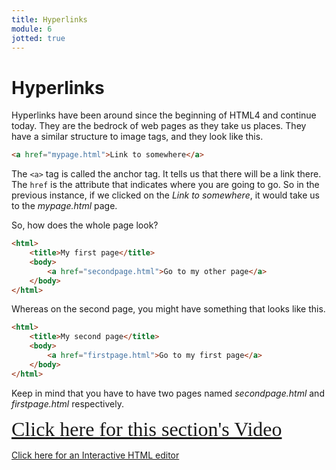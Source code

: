 ```yaml
---
title: Hyperlinks
module: 6
jotted: true
---
```


# Hyperlinks


Hyperlinks have been around since the beginning of HTML4 and continue today. They are the bedrock of web pages as they take us places.  They have a similar structure to image tags, and they look like this.

```html
<a href="mypage.html">Link to somewhere</a>
```

The `<a>` tag is called the anchor tag.  It tells us that there will be a link there.  The `href` is the attribute that indicates where you are going to go.  So in the previous instance, if we clicked on the *Link to somewhere*, it would take us to the *mypage.html* page.

So, how does the whole page look?

```html
<html>
    <title>My first page</title>
    <body>
        <a href="secondpage.html">Go to my other page</a>
    </body>
</html>

```

Whereas on the second page, you might have something that looks like this.

```html
<html>
    <title>My second page</title>
    <body>
        <a href="firstpage.html">Go to my first page</a>
    </body>
</html>

```

Keep in mind that you have to have two pages named *secondpage.html* and *firstpage.html* respectively.


<!-- video -->
<a href="https://umontana.zoom.us/recording/play/V-pYuGcb458imbF1fVAOoy6bhatQIPhrk8whAhPjWTIeTnPPIHfQf64FfTwA4yOe?continueMode=true" target="_new" style="font-family:Ariel; font-size:32px;">Click here for this section's Video</a>

<a href='http://www.silverleaf-consulting.com/CodeEditor/' target="_new">Click here for an Interactive HTML editor</a>

<!-- video -->

